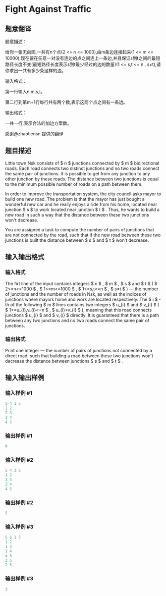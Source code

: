 # Fight Against Traffic

## 题意翻译

题意描述：

给你一张无向图,一共有n个点(2 <= n <= 1000),由m条边连接起来(1 <= m <= 10000),现在要在任意一对没有连边的点之间连上一条边,并且保证s到t之间的最短路径长度不变(最短路径长度表示s到t最少经过的边的数量)(1 <= s,t <= n , s≠t),请你求出一共有多少条这样的边。

输入格式：

第一行输入n,m,s,t。

第二行到第m+1行每行共有两个数,表示这两个点之间有一条边。

输出格式：

一共一行,表示合法的加边方案数。

感谢@zhaotiensn 提供的翻译

## 题目描述

Little town Nsk consists of $ n $ junctions connected by $ m $ bidirectional roads. Each road connects two distinct junctions and no two roads connect the same pair of junctions. It is possible to get from any junction to any other junction by these roads. The distance between two junctions is equal to the minimum possible number of roads on a path between them.

In order to improve the transportation system, the city council asks mayor to build one new road. The problem is that the mayor has just bought a wonderful new car and he really enjoys a ride from his home, located near junction $ s $ to work located near junction $ t $ . Thus, he wants to build a new road in such a way that the distance between these two junctions won't decrease.

You are assigned a task to compute the number of pairs of junctions that are not connected by the road, such that if the new road between these two junctions is built the distance between $ s $ and $ t $ won't decrease.

## 输入输出格式

### 输入格式

The firt line of the input contains integers $ n $ , $ m $ , $ s $ and $ t $ ( $ 2<=n<=1000 $ , $ 1<=m<=1000 $ , $ 1<=s,t<=n $ , $ s≠t $ ) — the number of junctions and the number of roads in Nsk, as well as the indices of junctions where mayors home and work are located respectively. The $ i $ -th of the following $ m $ lines contains two integers $ u_{i} $ and $ v_{i} $ ( $ 1<=u_{i},v_{i}<=n $ , $ u_{i}≠v_{i} $ ), meaning that this road connects junctions $ u_{i} $ and $ v_{i} $ directly. It is guaranteed that there is a path between any two junctions and no two roads connect the same pair of junctions.

### 输出格式

Print one integer — the number of pairs of junctions not connected by a direct road, such that building a road between these two junctions won't decrease the distance between junctions $ s $ and $ t $ .

## 输入输出样例

### 输入样例 #1

```cpp
5 4 1 5
1 2
2 3
3 4
4 5

```
### 输出样例 #1

```cpp
0

```
### 输入样例 #2

```cpp
5 4 3 5
1 2
2 3
3 4
4 5

```
### 输出样例 #2

```cpp
5

```
### 输入样例 #3

```cpp
5 6 1 5
1 2
1 3
1 4
4 5
3 5
2 5

```
### 输出样例 #3

```cpp
3

```
